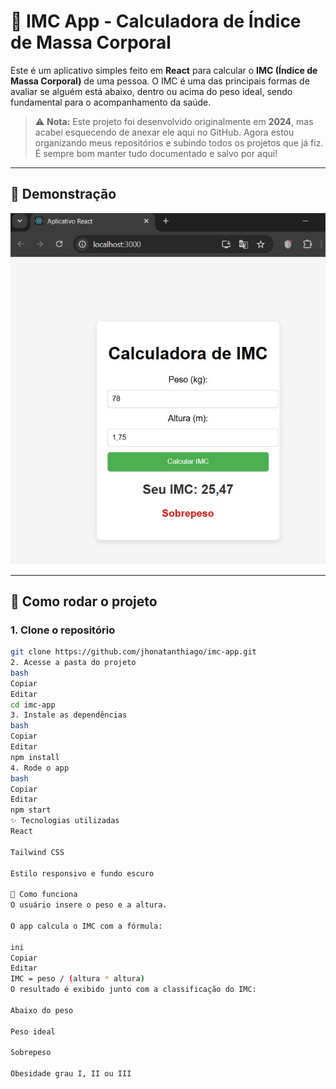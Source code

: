 # 🧮 IMC App - Calculadora de Índice de Massa Corporal

Este é um aplicativo simples feito em **React** para calcular o **IMC (Índice de Massa Corporal)** de uma pessoa. O IMC é uma das principais formas de avaliar se alguém está abaixo, dentro ou acima do peso ideal, sendo fundamental para o acompanhamento da saúde.

> ⚠️ **Nota:** Este projeto foi desenvolvido originalmente em **2024**, mas acabei esquecendo de anexar ele aqui no GitHub. Agora estou organizando meus repositórios e subindo todos os projetos que já fiz. É sempre bom manter tudo documentado e salvo por aqui!

---

## 📸 Demonstração

![App IMC](imc-app/img/teste-imc.jpg)

---

## 🚀 Como rodar o projeto

### 1. Clone o repositório

```bash
git clone https://github.com/jhonatanthiago/imc-app.git
2. Acesse a pasta do projeto
bash
Copiar
Editar
cd imc-app
3. Instale as dependências
bash
Copiar
Editar
npm install
4. Rode o app
bash
Copiar
Editar
npm start
✨ Tecnologias utilizadas
React

Tailwind CSS

Estilo responsivo e fundo escuro

🧠 Como funciona
O usuário insere o peso e a altura.

O app calcula o IMC com a fórmula:

ini
Copiar
Editar
IMC = peso / (altura * altura)
O resultado é exibido junto com a classificação do IMC:

Abaixo do peso

Peso ideal

Sobrepeso

Obesidade grau I, II ou III
